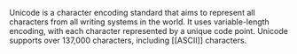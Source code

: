 Unicode is a character encoding standard that aims to represent all characters from all writing systems in the world. It uses variable-length encoding, with each character represented by a unique code point. Unicode supports over 137,000 characters, including [[ASCII]] characters.